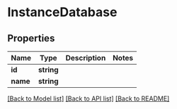 # InstanceDatabase

## Properties
Name | Type | Description | Notes
------------ | ------------- | ------------- | -------------
**id** | **string** |  | 
**name** | **string** |  | 

[[Back to Model list]](../README.md#documentation-for-models) [[Back to API list]](../README.md#documentation-for-api-endpoints) [[Back to README]](../README.md)

